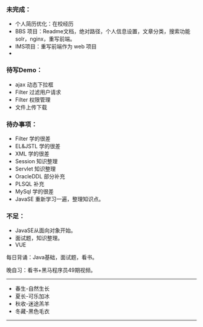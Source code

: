 ### 未完成：

- 个人简历优化：在校经历
- BBS 项目：Readme文档，绝对路径，个人信息设置，文章分类，搜索功能solr，nginx，重写前端。
- IMS项目：重写前端作为 web 项目
- 

### 待写Demo：

- ajax 动态下拉框
- Filter 过滤用户请求
- Filter 权限管理
- 文件上传下载

### 待办事项：

- Filter 学的很差
- EL&JSTL 学的很差
- XML 学的很差
- Session 知识整理
- Servlet 知识整理
- OracleDDL 部分补充
- PLSQL 补充
- MySql 学的很差
- JavaSE 重新学习一遍，整理知识点。

### 不足：

- JavaSE从面向对象开始。
- 面试题，知识整理。
- VUE

每日背诵：Java基础，面试题，看书。

晚自习：看书+黑马程序员49期视频。







---

- 春生-自然生长
- 夏长-可乐加冰
- 秋收-迷途羔羊
- 冬藏-黑色毛衣

---